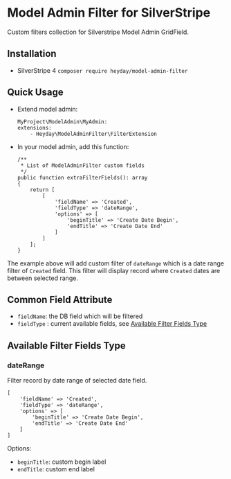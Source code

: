 # Model Admin Filter for SilverStripe

Custom filters collection for Silverstripe Model Admin GridField.

## Installation

- SilverStripe 4 `composer require heyday/model-admin-filter`

## Quick Usage

- Extend model admin:
    ```
    MyProject\ModelAdmin\MyAdmin:
    extensions:
        - Heyday\ModelAdminFilter\FilterExtension
    ```

- In your model admin, add this function:
    ```
    /**
     * List of ModelAdminFilter custom fields
     */
    public function extraFilterFields(): array
    {
        return [
            [
                'fieldName' => 'Created',
                'fieldType' => 'dateRange',
                'options' => [
                    'beginTitle' => 'Create Date Begin',
                    'endTitle' => 'Create Date End'
                ]
            ]
        ];
    }
    ```

The example above will add custom filter of `dateRange` which is a date range filter of `Created` field.
This filter will display record where `Created` dates are between selected range.

## Common Field Attribute

- `fieldName`: the DB field which will be filtered
- `fieldType` : current available fields, see [Available Filter Fields Type](#available-filter-fields-type)

## Available Filter Fields Type

### dateRange

Filter record by date range of selected date field.

```
[
    'fieldName' => 'Created',
    'fieldType' => 'dateRange',
    'options' => [
        'beginTitle' => 'Create Date Begin',
        'endTitle' => 'Create Date End'
    ]
]
```

Options:
- `beginTitle`: custom begin label
- `endTitle`: custom end label